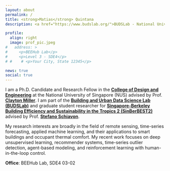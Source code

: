 ```yaml
---
layout: about
permalink: /
title: <strong>Matias</strong> Quintana
description: <a href="https://www.budslab.org/">BUDSLab - National University of Singapore</a>

profile:
  align: right
  image: prof_pic.jpeg
#   address: >
#     <p>BEEHub Lab</p>
#     <p>Level 3 - SDE4</p>
# #    # <p>Your City, State 12345</p>

news: true
social: true
---
```


I am a Ph.D. Candidate and Research Fellow in the [**College of Design and Engineering**](http://www.sde.nus.edu.sg/) at the National University of Singapore (NUS) advised by Prof. [**Clayton Miller**](https://scholar.google.com/citations?user=akL857IAAAAJ&hl=en&oi=ao). I am part of the [**Building and Urban Data Science Lab (BUDSLab)**](http://www.budslab.org/) and graduate student researcher for [**Singapore-Berkeley Building Efficiency and Sustainability in the Tropics 2 (SinBerBEST2)**](https://sinberbest.berkeley.edu/) advised by Prof. [**Stefano Schiavon**](https://scholar.google.com.sg/citations?user=2GJDqawAAAAJ&hl=en&oi=ao).

My research interests are broadly in the field of remote sensing, time-series forecasting, applied machine learning, and their applications to smart buildings and occupant thermal comfort. My recent work focuses on deep unsupervised learning, recommender systems, time-series outlier detection, agent-based modeling, and reinforcement learning with human-in-the-loop control.

**Office**: BEEHub Lab, SDE4 03-02
